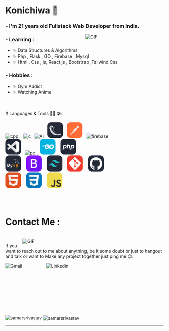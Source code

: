 # Konichiwa 👋

### - I'm 21 years old Fullstack Web Developer from India.

<img hight="200" width="250" alt="GIF" align="right" src="https://github.com/Xx-Ashutosh-xX/Xx-Ashutosh-xX/blob/master/assets/208593.gif">

### - Learning :
- ✨ Data Structures & Algorithms
- ✨ Php , Flask , GO , Firebase , Mysql
- ✨ Html , Css , js, React.js , Bootstrap ,Tailwind Css

### - Hobbies : 
- ✨ Gym Addict
- ✨ Watching Anime

</br>
</br>
# Languages & Tools 👨‍💻 🛠:


<p >

<!-- For more icons please follow  https://github.com/MikeCodesDotNET/ColoredBadges -->
<img src="https://github.com/isocpp/logos/blob/master/cpp_logo.png" alt="cpp" width="50" height="50"> &nbsp;&nbsp;
<img src="https://i.imgur.com/zINUxVf.png" alt="c" width="50" height="50">&nbsp;&nbsp;
<img src="https://raw.githubusercontent.com/jalbertsr/logo-badge-images/master/img/react_logo.png" alt="AI" width="50" height="50">&nbsp;&nbsp;
<img src="https://github.com/tandpfun/skill-icons/blob/main/icons/Flask-Dark.svg" alt="bash" width="50" height="50">&nbsp;&nbsp;
<img src="https://github.com/tandpfun/skill-icons/blob/main/icons/Postman.svg" alt="bash" width="50" height="50">&nbsp;&nbsp;
<img src="https://cdn4.iconfinder.com/data/icons/google-i-o-2016/512/google_firebase-2-128.png" alt="firebase" width="50" height="50">&nbsp;&nbsp;
</br>
<img src="https://github.com/tandpfun/skill-icons/blob/main/icons/VSCode-Dark.svg" alt="visualstudio_code" width="50" height="50">&nbsp;&nbsp;
<img src="https://skillicons.dev/icons?i=aws" alt="pc" width="50" height="50">&nbsp;&nbsp;&nbsp;
<img src="https://github.com/tandpfun/skill-icons/blob/main/icons/GoLang.svg" alt="pc" width="50" height="50">&nbsp;&nbsp;&nbsp;
<img src="https://github.com/tandpfun/skill-icons/blob/main/icons/PHP-Dark.svg" alt="pc" width="50" height="50">&nbsp;&nbsp;&nbsp;
</br>
<img src="https://github.com/tandpfun/skill-icons/blob/main/icons/MySQL-Dark.svg" alt="pc" width="50" height="50">&nbsp;&nbsp;&nbsp;
<img src="https://github.com/tandpfun/skill-icons/blob/main/icons/Bootstrap.svg" alt="pc" width="50" height="50">&nbsp;&nbsp;&nbsp;
<img src="https://github.com/tandpfun/skill-icons/blob/main/icons/TailwindCSS-Dark.svg" alt="pc" width="50" height="50">&nbsp;&nbsp;&nbsp;
<img src="https://github.com/tandpfun/skill-icons/blob/main/icons/Git.svg" alt="pc" width="50" height="50">&nbsp;&nbsp;&nbsp;
<img src="https://github.com/tandpfun/skill-icons/blob/main/icons/Github-Dark.svg" alt="pc" width="50" height="50">&nbsp;&nbsp;&nbsp;
</br>
<img src="https://github.com/tandpfun/skill-icons/blob/main/icons/HTML.svg" alt="pc" width="50" height="50">&nbsp;&nbsp;&nbsp;
<img src="https://github.com/tandpfun/skill-icons/blob/main/icons/CSS.svg" alt="pc" width="50" height="50">&nbsp;&nbsp;&nbsp;
<img src="https://github.com/tandpfun/skill-icons/blob/main/icons/JavaScript.svg" alt="pc" width="50" height="50">&nbsp;&nbsp;&nbsp;
</p>
</br>
</br>



# Contact Me :

<p>
 </br>


<img hight="320" width="450" align="right" alt="GIF" src="https://github.com/Xx-Ashutosh-xX/Xx-Ashutosh-xX/blob/master/assets/93195.gif">


If you want to reach out to me about anything, be it some doubt or just to hangout and talk or want to Make any project together just ping me 😉.

<a href="mailto:samarsrivastav69@gmail.com">
 <img align="left" alt="Gmail" width="130" hight="100" src="https://github.com/Xx-Ashutosh-xX/Xx-Ashutosh-xX/blob/master/assets/icons/gmail.png" />
</a>
<a href="https://linkedin.com/in/samar-srivastav">
  <img align="left" alt="Linkedin" width="150" hight="100" src="https://github.com/Xx-Ashutosh-xX/Xx-Ashutosh-xX/blob/master/assets/icons/linkedin.png" />
</br>
</br>
</br>
</a>
 </p>
 

</br>
</br>
</br>
</br>
</br>

<p align="center" >  
   <p><img align="left" src="https://github-readme-stats.vercel.app/api/top-langs?username=samarsrivastav&show_icons=true&theme=radical" alt="samarsrivastav" /></p>
   
   <p>&nbsp;<img align="center" src="https://github-readme-stats.vercel.app/api?username=samarsrivastav&show_icons=true&theme=radical" alt="samarsrivastav" /></p>
   
</p>

*************

